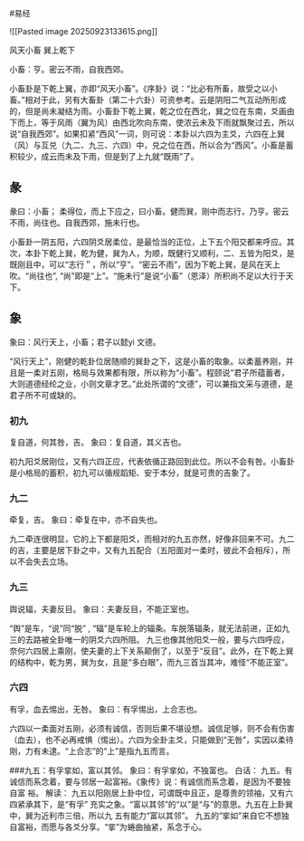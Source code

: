 #易经 


![[Pasted image 20250923133615.png]]

风天小畜    巽上乾下


小畜：亨。密云不雨，自我西郊。

小畜卦是下乾上翼，亦即“风天小畜”。《序卦》说：“比必有所畜，故受之以小畜。”相对于此，另有大畜卦（第二十六卦）可资参考。云是阴阳二气互动所形成的，但是尚未凝结为雨。小畜卦下乾上翼，乾之位在西北，巽之位在东南，爻画由下而上，等于风雨（翼为风）由西北吹向东南，使浓云未及下雨就飘聚过去，所以说“自我西郊”。如果扣紧“西风”一词，则可说：本卦以六四为主爻，六四在上巽（风）与互兑（九二、九三、六四）中，兑之位在西，所以合为“西风”。小畜是蓄积较少，成云而未及下雨，但是到了上九就“既雨”了。


## 彖
彖曰：小畜； 柔得位，而上下应之，曰小畜。健而巽，刚中而志行，乃亨。密云不雨，尚往也。自我西郊，施未行也。
 
小畜卦一阴五阳，六四阴爻居柔位，是最恰当的正位，上下五个阳交都来呼应。其次，本卦下乾上巽，乾为健，巽为人，为顺，既健行又顺利，二、五皆为阳爻，是既刚且中，可以“志行＂，所以“亨”。“密云不雨”，因为下乾上巽，是风在天上吹。“尚往也”, “尚”即是“上”。“施未行”是说“小畜”（恩泽）所积尚不足以大行于天下。


## 象
象曰：风行天上，小畜；君子以懿yi 文德。

“风行天上”，刚健的乾卦位居随顺的巽卦之下，这是小畜的取象。以柔蓄养刚，并且是一柔对五刚，格局与效果都有限，所以称为“小畜”。程颐说“君子所蕴蓄者，大则道德经纶之业，小则文章才艺。”此处所谓的“文德”，可以兼指文采与道德，是君子所不可或缺的。


### 初九
复自道，何其咎，吉。
象曰：复自道，其义吉也。
 
初九阳爻居刚位，又有六四正应，代表依循正路回到此位。所以不会有咎。小畜卦是小格局的蓄积，初九可以循规蹈矩、安于本分，就是可贵的吉象了。


### 九二
牵复，吉。
象曰：牵复在中，亦不自失也。
 
九二牵连很明显，它的上下都是阳爻，而相对的九五亦然，好像非回来不可。九二的吉，主要是居下卦之中，又有九五配合（五阳面对一柔时，彼此不会相斥），所以不会失去立场。


### 九三
舆说辐，夫妻反目。
象曰：夫妻反目，不能正室也。
 
“舆”是车，“说”同“脱” , “辐”是车轮上的辐条。车脱落辐条，就无法前进，正如九三的去路被全卦唯一的阴爻六四所阻。
九三也像其他阳爻一般，要与六四呼应，奈何六四居上乘刚，使夫妻的上下关系颠倒了，以至于“反目”。此外，在下乾上巽的结构中，乾为男，巽为女，且是“多白眼”，而九三首当其冲，难怪“不能正室”。


### 六四
有孚，血去惕出，无咎。
象曰：有孚惕出，上合志也。

六四以一柔面对五刚，必须有诚信，否则后果不堪设想。诚信足够，则不会有伤害（血去），也不必再戒惧（惕出）。六四为全卦主爻，只能做到“无咎”，实因以柔待刚，力有未逮。“上合志”的“上”是指九五而言。


###九五：有孚挛如，富以其邻。
象曰：有孚挛如，不独富也。
白话：
九五。有诚信而系念着，要与邻居一起富裕。《象传》说：有诚信而系念着，是因为不要独自富
裕。
解读：
九五以阳刚居上卦中位，可谓既中且正，是尊贵的领袖，又有六四紧承其下，是“有孚”
充实之象。“富以其邻”的“以”是“与”的意思。九五在上卦巽中，巽为近利市三倍，所以九
五有能力“富以其邻”。
九五的“挛如”来自它不想独自富裕，而愿与各爻分享。“挛”为蜷曲抽紧，系念于心。

























